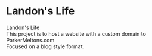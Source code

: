 # Landon's Life
Landon's Life <br>This project is to host a website with a custom domain to ParkerMeltons.com
<br> Focused on a blog style format.
<!--To Do List: Add Steam and Spotify. Add pictures to sides of pages. Adjust Home Screen. Add more blog posts. Add in Hobby diagram with links to new hobby specific slides. Add in Hobbies: Fish, Plants, Running (Add Kachava in here), Gaming, Crafting, Kickball, Traveling. Link hobbies to blog posts? Live Video of fish tank that connects to website. Make faces spin with clicks also, easter eggs>